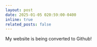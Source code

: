 ```yaml
---
layout: post
date: 2025-01-05 020:59:00-0400
inline: true
related_posts: false
---
```


My website is being converted to Github!
